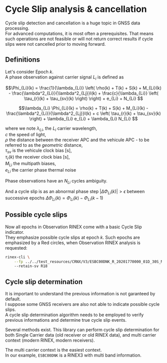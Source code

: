 Cycle Slip analysis & cancellation
==================================

Cycle slip detection and cancellation is a huge topic
in GNSS data processing.  
For advanced computations, it is most often a prerequisites.
That means such operations are not feasible or will not return
correct results if cycle slips were not cancelled prior to moving forward.

## Definitions

Let's consider Epoch $k$.  
A phase observation against carrier signal $L_i$ is defined as

$$\Phi_{Li}(k) = \frac{1}{\lambda_{Li}} \left( \rho(k)  + T(k) + S(k) + M_{Li}(k) - \frac{\lambda^2_{Li}}{\lambda^2_{Lj}}I(k) + \frac{c}{\lambda_{Li}} \left( \tau_{r}(k) + \tau_{sv}(k) \right) \right) + e_{Li} + N_{Li} $$  

$$\lambda_{Li} \Phi_{Li}(k) = \rho(k)  + T(k) + S(k) + M_{Li}(k) - \frac{\lambda^2_{Li}}{\lambda^2_{Lj}}I(k) + c \left( \tau_{r}(k) + \tau_{sv}(k) \right) + \lambda_{Li} e_{Li} + \lambda_{Li} N_{Li} $$  

where we note $\lambda_{Li}$, the $L_i$ carrier wavelength,  
$c$ the speed of light,  
$\rho$ the distance between the receiver APC and the vehicule APC - to be referred to as the _geometric_ distance,    
$\tau_{sv}$ is the vehicule clock bias [s],   
$\tau_{r}(k)$ the receiver clock bias [s],   
$M_{Li}$ the multipath biases,   
$e_{Li}$ the carrier phase thermal noise

Phase observations have an $N_{Li}$ cycles ambiguity.

And a cycle slip is as an abnormal phase step $|\Delta \Phi_{Li}(k)| > \epsilon$ between successive epochs
$\Delta \Phi_{Li}(k) = \Phi_{Li}(k) - \Phi_{Li}(k-1)$ 

## Possible cycle slips

Now all epochs in Observation RINEX come with a basic Cycle Slip indicator.  
They emphasize possible cycle slips at epoch $k$. Such epochs are emphasized by a Red circles, 
when Observation RINEX analysis is requested:

```bash
rinex-cli \
    --fp ../../test_resources/CRNX/V3/ESBC00DNK_R_20201770000_01D_30S_MO.rnx
	--retain-sv R18
```

## Cycle slip determination

It is important to understand the previous information is not garanteed by default.  
I suppose some GNSS receivers are also not able to indicate possible cycle slips.   
A cycle slip determination algorithm needs to be employed to verify previous informations and determine true cycle slip events.

Several methods exist. This library can perform cycle slip 
determination for both Single Carrier data (old receiver or old RINEX data),
and multi carrier context (modern RINEX, modern receivers).

The multi carrier context is the easiest context.  
In our example, `ESBC00DNK` is a RINEX3 with multi band information.  
